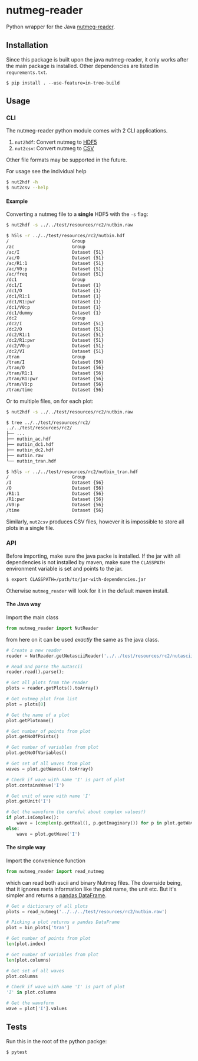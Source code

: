 # nutmeg-reader

Python wrapper for the Java [nutmeg-reader](https://github.com/electronics-and-drives/nutmeg-reader).

## Installation

Since this package is built upon the java nutmeg-reader, it only works after
the main package is installed. Other dependencies are listed in
`requrements.txt`.

```
$ pip install . --use-feature=in-tree-build 
```

## Usage

### CLI

The nutmeg-reader python module comes with 2 CLI applications.

1. `nut2hdf`: Convert nutmeg to [HDF5](https://hdfgroup.org/)
2. `nut2csv`: Convert nutmeg to [CSV](https://en.wikipedia.org/wiki/Comma-separated_values)

Other file formats may be supported in the future.

For usage see the individual help

```bash
$ nut2hdf -h
$ nut2csv --help
```

#### Example

Converting a nutmeg file to a **single** HDF5 with the `-s` flag:

```bash
$ nut2hdf -s ../../test/resources/rc2/nutbin.raw

$ h5ls -r ../../test/resources/rc2/nutbin.hdf
/                        Group
/ac                      Group
/ac/I                    Dataset {51}
/ac/O                    Dataset {51}
/ac/R1:1                 Dataset {51}
/ac/V0:p                 Dataset {51}
/ac/freq                 Dataset {51}
/dc1                     Group
/dc1/I                   Dataset {1}
/dc1/O                   Dataset {1}
/dc1/R1:1                Dataset {1}
/dc1/R1:pwr              Dataset {1}
/dc1/V0:p                Dataset {1}
/dc1/dummy               Dataset {1}
/dc2                     Group
/dc2/I                   Dataset {51}
/dc2/O                   Dataset {51}
/dc2/R1:1                Dataset {51}
/dc2/R1:pwr              Dataset {51}
/dc2/V0:p                Dataset {51}
/dc2/VI                  Dataset {51}
/tran                    Group
/tran/I                  Dataset {56}
/tran/O                  Dataset {56}
/tran/R1:1               Dataset {56}
/tran/R1:pwr             Dataset {56}
/tran/V0:p               Dataset {56}
/tran/time               Dataset {56}
```

Or to multiple files, on for each plot:

```bash
$ nut2hdf -s ../../test/resources/rc2/nutbin.raw

$ tree ../../test/resources/rc2/
../../test/resources/rc2/
├── ...
├── nutbin_ac.hdf
├── nutbin_dc1.hdf
├── nutbin_dc2.hdf
├── nutbin.raw
└── nutbin_tran.hdf

$ h5ls -r ../../test/resources/rc2/nutbin_tran.hdf
/                        Group
/I                       Dataset {56}
/O                       Dataset {56}
/R1:1                    Dataset {56}
/R1:pwr                  Dataset {56}
/V0:p                    Dataset {56}
/time                    Dataset {56}
```

Similarly, `nut2csv` produces CSV files, however it is impossible to store all
plots in a single file.

### API

Before importing, make sure the java packe is installed. If the jar with all
dependencies is not installed by maven, make sure the `CLASSPATH` environment
variable is set and points to the jar.

```bash
$ export CLASSPATH=/path/to/jar-with-dependencies.jar
```

Otherwise `nutmeg_reader` will look for it in the default maven install.

#### The Java way

Import the main class

```python
from nutmeg_reader import NutReader
```

from here on it can be used _exactly_ the same as the java class.

```python
# Create a new reader
reader = NutReader.getNutasciiReader('../../test/resources/rc2/nutascii.raw')

# Read and parse the nutascii
reader.read().parse();

# Get all plots from the reader
plots = reader.getPlots().toArray()

# Get nutmeg plot from list
plot = plots[0]

# Get the name of a plot
plot.getPlotname()

# Get number of points from plot
plot.getNoOfPoints()

# Get number of variables from plot
plot.getNoOfVariables()

# Get set of all waves from plot
waves = plot.getWaves().toArray()

# Check if wave with name 'I' is part of plot
plot.containsWave('I')

# Get unit of wave with name 'I'
plot.getUnit('I')

# Get the waveform (be careful about complex values!)
if plot.isComplex():
    wave = [complex(p.getReal(), p.getImaginary()) for p in plot.getWave('I')]
else:
    wave = plot.getWave('I')
```

#### The simple way

Import the convenience function

```python
from nutmeg_reader import read_nutmeg
```

which can read both ascii and binary Nutmeg files. The downside being, that it
ignores meta information like the plot name, the unit etc. But it's simpler and
returns a [pandas DataFrame](https://pandas.pydata.org/docs/reference/api/pandas.DataFrame.html).

```python
# Get a dictionary of all plots
plots = read_nutmeg('../../../test/resources/rc2/nutbin.raw')

# Picking a plot returns a pandas DataFrame
plot = bin_plots['tran']

# Get number of points from plot
len(plot.index)

# Get number of variables from plot
len(plot.columns)

# Get set of all waves
plot.columns

# Check if wave with name 'I' is part of plot
'I' in plot.columns

# Get the waveform 
wave = plot['I'].values
```

## Tests

Run this in the root of the python packge:

```
$ pytest
```
